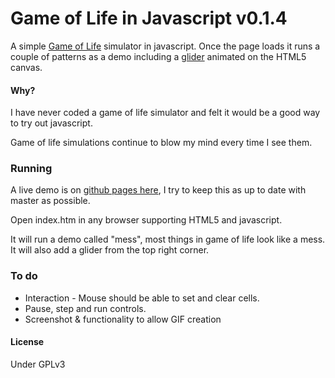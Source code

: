 # Game of Life in Javascript v0.1.4

A simple [Game of Life](https://en.wikipedia.org/wiki/Conway's_Game_of_Life) simulator in javascript. Once the page loads it runs a couple of patterns as a demo including a [glider](https://en.wikipedia.org/wiki/Glider_%28Conway's_Life%29) animated on the HTML5 canvas.

#### Why?

I have never coded a game of life simulator and felt it would be a good way to try out javascript.

Game of life simulations continue to blow my mind every time I see them.

### Running

A live demo is on [github pages here](https://wolfmankurd.github.io/gameoflife.js/), I try to keep this as up to date with master as possible.

Open index.htm in any browser supporting HTML5 and javascript.

It will run a demo called "mess", most things in game of life look like a mess.
It will also add a glider from the top right corner.

### To do

* Interaction - Mouse should be able to set and clear cells.
* Pause, step and run controls.
* Screenshot & functionality to allow GIF creation 

#### License

Under GPLv3
